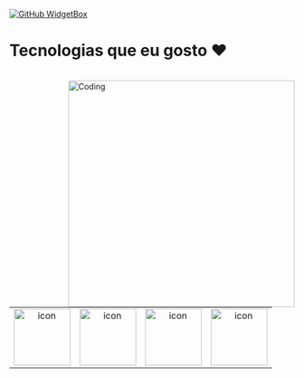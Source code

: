 [![GitHub WidgetBox](https://github-widgetbox.vercel.app/api/profile?username=SempreGm&data=followers,repositories,stars,commits&theme=viridescent)](https://github.com/SempreGM)
<!-- <h3 align ="center"> <strong> Let`s Code.Build & FUN </strong> </h3>  -->

<h1>Tecnologias que eu gosto ❤️</h1>
<table width="100% height="100%" align="center">
   <tr>
     <td align="center">
      <div style="display: flex; align-items: flex-start;"><img src="https://techstack-generator.vercel.app/js-icon.svg" alt="icon" width="100" height="100" /></div>
    <td align="center">
      <div style="display: flex; align-items: flex-start;"><img src="https://techstack-generator.vercel.app/ts-icon.svg" alt="icon" width="100" height="100" /></div>
    <td align="center">
      <div style="display: flex; align-items: flex-start;"><img src="https://techstack-generator.vercel.app/react-icon.svg" alt="icon" width="100" height="100" /></div>
    <td align="center">
        <div style="display: flex; align-items: flex-start;"><img src="https://techstack-generator.vercel.app/nginx-icon.svg" alt="icon" width="100" height="100" /></div>
   </tr>
   <br/>
   <img align="right" alt="Coding" width="400" src="https://user-images.githubusercontent.com/74038190/229223263-cf2e4b07-2615-4f87-9c38-e37600f8381a.gif">
<br><br>

 </table>
      
